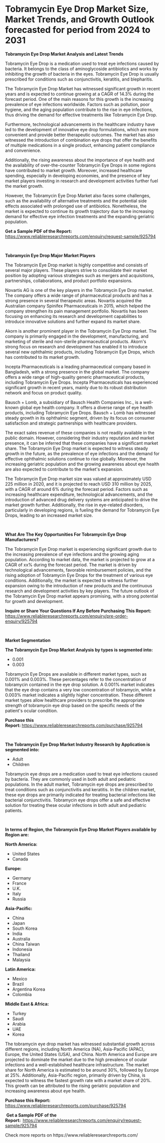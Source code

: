 <p><h1>Tobramycin Eye Drop Market Size, Market Trends, and Growth Outlook forecasted for period from 2024 to 2031</h1></p><p><strong>Tobramycin Eye Drop Market Analysis and Latest Trends</strong></p>
<p><p>Tobramycin Eye Drop is a medication used to treat eye infections caused by bacteria. It belongs to the class of aminoglycoside antibiotics and works by inhibiting the growth of bacteria in the eyes. Tobramycin Eye Drop is usually prescribed for conditions such as conjunctivitis, keratitis, and blepharitis.</p><p>The Tobramycin Eye Drop Market has witnessed significant growth in recent years and is expected to continue growing at a CAGR of 14.3% during the forecast period. One of the main reasons for this growth is the increasing prevalence of eye infections worldwide. Factors such as pollution, poor hygiene, and the aging population contribute to the rise in eye infections, thus driving the demand for effective treatments like Tobramycin Eye Drop.</p><p>Furthermore, technological advancements in the healthcare industry have led to the development of innovative eye drop formulations, which are more convenient and provide better therapeutic outcomes. The market has also witnessed the introduction of combination eye drops that offer the benefits of multiple medications in a single product, enhancing patient compliance and convenience.</p><p>Additionally, the rising awareness about the importance of eye health and the availability of over-the-counter Tobramycin Eye Drops in some regions have contributed to market growth. Moreover, increased healthcare spending, especially in developing economies, and the presence of key market players investing in research and development activities further fuel the market growth.</p><p>However, the Tobramycin Eye Drop Market also faces some challenges, such as the availability of alternative treatments and the potential side effects associated with prolonged use of antibiotics. Nonetheless, the market is expected to continue its growth trajectory due to the increasing demand for effective eye infection treatments and the expanding geriatric population.</p></p>
<p><strong>Get a Sample PDF of the Report:&nbsp;</strong> <a href="https://www.reliableresearchreports.com/enquiry/request-sample/925794">https://www.reliableresearchreports.com/enquiry/request-sample/925794</a></p>
<p>&nbsp;</p>
<p><strong>Tobramycin Eye Drop Major Market Players</strong></p>
<p><p>The Tobramycin Eye Drop market is highly competitive and consists of several major players. These players strive to consolidate their market position by adopting various strategies such as mergers and acquisitions, partnerships, collaborations, and product portfolio expansions.</p><p>Novartis AG is one of the key players in the Tobramycin Eye Drop market. The company offers a wide range of pharmaceutical products and has a strong presence in several therapeutic areas. Novartis acquired the Australian company Spinifex Pharmaceuticals in 2015, which helped the company strengthen its pain management portfolio. Novartis has been focusing on enhancing its research and development capabilities to introduce innovative solutions and further expand its market share.</p><p>Akorn is another prominent player in the Tobramycin Eye Drop market. The company is primarily engaged in the development, manufacturing, and marketing of sterile and non-sterile pharmaceutical products. Akorn's strong focus on research and development has enabled it to introduce several new ophthalmic products, including Tobramycin Eye Drops, which has contributed to its market growth.</p><p>Incepta Pharmaceuticals is a leading pharmaceutical company based in Bangladesh, with a strong presence in the global market. The company offers a wide range of high-quality generic pharmaceutical products, including Tobramycin Eye Drops. Incepta Pharmaceuticals has experienced significant growth in recent years, mainly due to its robust distribution network and focus on product quality.</p><p>Bausch + Lomb, a subsidiary of Bausch Health Companies Inc., is a well-known global eye health company. It offers a diverse range of eye health products, including Tobramycin Eye Drops. Bausch + Lomb has witnessed steady growth in its ophthalmic segment, driven by its focus on consumer satisfaction and strategic partnerships with healthcare providers.</p><p>The exact sales revenue of these companies is not readily available in the public domain. However, considering their industry reputation and market presence, it can be inferred that these companies have a significant market share. The Tobramycin Eye Drop market is expected to witness steady growth in the future, as the prevalence of eye infections and the demand for effective ophthalmic solutions continue to rise globally. Moreover, the increasing geriatric population and the growing awareness about eye health are also expected to contribute to the market's expansion.</p><p>The Tobramycin Eye Drop market size was valued at approximately USD 225 million in 2020, and it is projected to reach USD 310 million by 2025, with a CAGR of around 6% during the forecast period. Factors such as increasing healthcare expenditure, technological advancements, and the introduction of advanced drug delivery systems are anticipated to drive the market growth further. Additionally, the rise in eye-related disorders, particularly in developing regions, is fueling the demand for Tobramycin Eye Drops, leading to an increased market size.</p></p>
<p>&nbsp;</p>
<p><strong>What Are The Key Opportunities For Tobramycin Eye Drop Manufacturers?</strong></p>
<p><p>The Tobramycin Eye Drop market is experiencing significant growth due to the increasing prevalence of eye infections and the growing aging population. According to market data, the market is projected to grow at a CAGR of xx% during the forecast period. The market is driven by technological advancements, favorable reimbursement policies, and the rising adoption of Tobramycin Eye Drops for the treatment of various eye conditions. Additionally, the market is expected to witness further expansion owing to the introduction of new products and the continuous research and development activities by key players. The future outlook of the Tobramycin Eye Drop market appears promising, with a strong potential for growth and development.</p></p>
<p><strong>Inquire or Share Your Questions If Any Before Purchasing This Report:</strong> <a href="https://www.reliableresearchreports.com/enquiry/pre-order-enquiry/925794">https://www.reliableresearchreports.com/enquiry/pre-order-enquiry/925794</a></p>
<p>&nbsp;</p>
<p><strong>Market Segmentation</strong></p>
<p><strong>The Tobramycin Eye Drop Market Analysis by types is segmented into:</strong></p>
<p><ul><li>0.001</li><li>0.003</li></ul></p>
<p><p>Tobramycin Eye Drops are available in different market types, such as 0.001% and 0.003%. These percentages refer to the concentration of tobramycin contained in the eye drop solution. A 0.001% market indicates that the eye drop contains a very low concentration of tobramycin, while a 0.003% market indicates a slightly higher concentration. These different market types allow healthcare providers to prescribe the appropriate strength of tobramycin eye drop based on the specific needs of the patient's ocular condition.</p></p>
<p><strong>Purchase this Report:&nbsp;</strong><a href="https://www.reliableresearchreports.com/purchase/925794">https://www.reliableresearchreports.com/purchase/925794</a></p>
<p>&nbsp;</p>
<p><strong>The Tobramycin Eye Drop Market Industry Research by Application is segmented into:</strong></p>
<p><ul><li>Adult</li><li>Children</li></ul></p>
<p><p>Tobramycin eye drops are a medication used to treat eye infections caused by bacteria. They are commonly used in both adult and pediatric populations. In the adult market, Tobramycin eye drops are prescribed to treat conditions such as conjunctivitis and keratitis. In the children market, these eye drops are primarily indicated for treating bacterial infections like bacterial conjunctivitis. Tobramycin eye drops offer a safe and effective solution for treating these ocular infections in both adult and pediatric patients.</p></p>
<p>&nbsp;</p>
<p><strong>In terms of Region, the Tobramycin Eye Drop Market Players available by Region are:</strong></p>
<p>
    <p> <strong> North America: </strong>
        <ul>
            <li>United States</li>
            <li>Canada</li>
        </ul>
        </p> 
    <p> <strong> Europe: </strong>
        <ul>
            <li>Germany</li>
            <li>France</li>
            <li>U.K.</li>
            <li>Italy</li>
            <li>Russia</li>
        </ul>
        </p> 
    <p> <strong> Asia-Pacific: </strong>
        <ul>
            <li>China</li>
            <li>Japan</li>
            <li>South Korea</li>
            <li>India</li>
            <li>Australia</li>
            <li>China Taiwan</li>
            <li>Indonesia</li>
            <li>Thailand</li>
            <li>Malaysia</li>
        </ul>
        </p> 
    <p> <strong> Latin America: </strong>
        <ul>
            <li>Mexico</li>
            <li>Brazil</li>
            <li>Argentina Korea</li>
            <li>Colombia</li>
        </ul>
        </p> 
    <p> <strong> Middle East & Africa: </strong>
        <ul>
            <li>Turkey</li>
            <li>Saudi</li>
            <li>Arabia</li>
            <li>UAE</li>
            <li>Korea</li>
        </ul>
    </p>
    </p>
<p><p>The tobramycin eye drop market has witnessed substantial growth across different regions, including North America (NA), Asia-Pacific (APAC), Europe, the United States (USA), and China. North America and Europe are projected to dominate the market due to the high prevalence of ocular infections and a well-established healthcare infrastructure. The market share for North America is estimated to be around 30%, followed by Europe at 25%. Additionally, Asia-Pacific region, primarily driven by China, is expected to witness the fastest growth rate with a market share of 20%. This growth can be attributed to the rising geriatric population and increasing awareness about eye health.</p></p>
<p><strong>Purchase this Report: </strong><a href="https://www.reliableresearchreports.com/purchase/925794">https://www.reliableresearchreports.com/purchase/925794</a></p>
<p>&nbsp;<strong>Get a Sample PDF of the Report:&nbsp;&nbsp;</strong><a href="https://www.reliableresearchreports.com/enquiry/request-sample/925794">https://www.reliableresearchreports.com/enquiry/request-sample/925794</a></p>
<p><strong></strong></p>
<p>Check more reports on https://www.reliableresearchreports.com/</p>